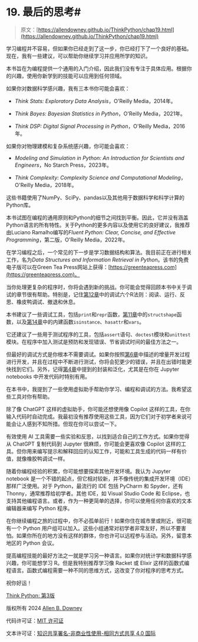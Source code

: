 # 19. 最后的思考#

> 原文：[https://allendowney.github.io/ThinkPython/chap19.html](https://allendowney.github.io/ThinkPython/chap19.html)

学习编程并不容易，但如果你已经走到了这一步，你已经打下了一个良好的基础。现在，我有一些建议，可以帮助你继续学习并应用所学的知识。

本书旨在为编程提供一个通用的入门介绍，因此我们没有专注于具体应用。根据你的兴趣，使用你新学到的技能可以应用到任何领域。

如果你对数据科学感兴趣，我有三本书你可能会喜欢：

+   *Think Stats: Exploratory Data Analysis*，O'Reilly Media，2014年。

+   *Think Bayes: Bayesian Statistics in Python*，O'Reilly Media，2021年。

+   *Think DSP: Digital Signal Processing in Python*，O'Reilly Media，2016年。

如果你对物理建模和复杂系统感兴趣，你可能会喜欢：

+   *Modeling and Simulation in Python: An Introduction for Scientists and Engineers*，No Starch Press，2023年。

+   *Think Complexity: Complexity Science and Computational Modeling*，O'Reilly Media，2018年。

这些书籍使用了NumPy、SciPy、pandas以及其他用于数据科学和科学计算的Python库。

本书试图在编程的通用原则和Python的细节之间找到平衡。因此，它并没有涵盖Python语言的所有特性。关于Python的更多内容以及使用它的良好建议，我推荐由Luciano Ramalho编写的*Fluent Python: Clear, Concise, and Effective Programming*，第二版，O'Reilly Media，2022年。

在学习编程之后，一个常见的下一步是学习数据结构和算法。我目前正在进行相关工作，名为*Data Structures and Information Retrieval in Python*。该书的免费电子版可以在Green Tea Press网站上获得：[https://greenteapress.com](https://greenteapress.com)。

当你处理更复杂的程序时，你将会遇到新的挑战。你可能会觉得回顾本书中关于调试的章节很有帮助。特别是，记住[第12章](chap12.html#section-debugging-12)中的调试六个R法则：阅读、运行、反思、橡皮鸭调试、撤退和休息。

本书建议了一些调试工具，包括`print`和`repr`函数，[第11章](chap11.html#section-debugging-11)中的`structshape`函数，以及[第14章](chap14.html#section-debugging-14)中的内建函数`isinstance`、`hasattr`和`vars`。

它还建议了一些用于测试程序的工具，包括`assert`语句、`doctest`模块和`unittest`模块。在程序中加入测试是预防和发现错误、节省调试时间的最佳方法之一。

但最好的调试方式是你根本不需要调试。如果你按照[第6章](chap06.html#section-incremental)中描述的增量开发过程进行开发，并且在过程中不断进行测试，你将会犯更少的错误，并且在出错时能更快找到它们。另外，记得[第4章](chap04.html#section-encapsulation)中提到的封装和泛化，尤其是在你在 Jupyter notebooks 中开发代码时特别有用。

在本书中，我提到了一些使用虚拟助手帮助你学习、编程和调试的方法。我希望这些工具对你有帮助。

除了像 ChatGPT 这样的虚拟助手，你可能还想使用像 Copilot 这样的工具，在你输入代码时自动完成。我最初没有推荐使用这些工具，因为它们对于初学者来说可能会让人感到不知所措。但现在你可以尝试一下。

有效使用 AI 工具需要一些实验和反思，以找到适合自己的工作方式。如果你觉得从 ChatGPT 复制代码到 Jupyter 很麻烦，你可能会更喜欢像 Copilot 这样的工具。但你用来编写提示和解释回应的认知工作，可能和工具生成的代码一样有价值，就像橡胶鸭调试一样。

随着你编程经验的积累，你可能想要探索其他开发环境。我认为 Jupyter notebook 是一个不错的起点，但它相对较新，并不像传统的集成开发环境（IDE）那样广泛使用。对于 Python，最流行的 IDE 包括 PyCharm 和 Spyder，还有 Thonny，通常推荐给初学者。其他 IDE，如 Visual Studio Code 和 Eclipse，也支持其他编程语言。或者，作为一种更简单的选择，你可以使用任何你喜欢的文本编辑器来编写 Python 程序。

在你继续编程之旅的过程中，你不必孤单前行！如果你住在城市里或附近，很可能有一个 Python 用户组可以加入。这些小组通常对初学者非常友好，所以不要害怕。如果你所在的地方没有这样的群体，你也许可以远程参与活动。另外，留意本地区的 Python 会议。

提高编程技能的最好方法之一就是学习另一种语言。如果你对统计学和数据科学感兴趣，你可能想学习 R。但是我特别推荐学习像 Racket 或 Elixir 这样的函数式编程语言。函数式编程需要一种不同的思维方式，这改变了你对程序的思考方式。

祝你好运！

[Think Python: 第3版](https://allendowney.github.io/ThinkPython/index.html)

版权所有 2024 [Allen B. Downey](https://allendowney.com)

代码许可证：[MIT 许可证](https://mit-license.org/)

文本许可证：[知识共享署名-非商业性使用-相同方式共享 4.0 国际](https://creativecommons.org/licenses/by-nc-sa/4.0/)
